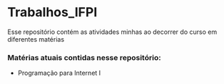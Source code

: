 # Trabalhos_IFPI


Esse repositório contém as atividades minhas ao decorrer do curso em diferentes matérias

### Matérias atuais contidas nesse repositório:
* Programação para Internet I

